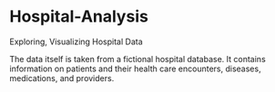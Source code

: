# Hospital-Analysis
Exploring, Visualizing Hospital Data 

The data itself is taken from a fictional hospital database. It contains information on patients and their health care encounters, diseases, medications, and providers. 
